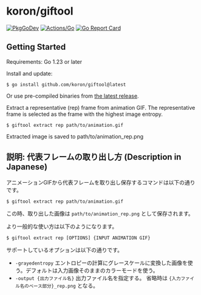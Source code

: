 # koron/giftool

[![PkgGoDev](https://pkg.go.dev/badge/github.com/koron/giftool)](https://pkg.go.dev/github.com/koron/giftool)
[![Actions/Go](https://github.com/koron/giftool/workflows/Go/badge.svg)](https://github.com/koron/giftool/actions?query=workflow%3AGo)
[![Go Report Card](https://goreportcard.com/badge/github.com/koron/giftool)](https://goreportcard.com/report/github.com/koron/giftool)

## Getting Started

Requirements: Go 1.23 or later

Install and update:

```console
$ go install github.com/koron/giftool@latest
```

Or use pre-compiled binaries from [the latest release](https://github.com/koron/giftool/releases/latest).

Extract a representative (rep) frame from animation GIF.
The representative frame is selected as the frame with the highest image entropy.

```console
$ giftool extract rep path/to/animation.gif
```

Extracted image is saved to path/to/animation\_rep.png

## 説明: 代表フレームの取り出し方 (Description in Japanese)

アニメーションGIFから代表フレームを取り出し保存するコマンドは以下の通りです。

```console
$ giftool extract rep path/to/animation.gif
```

この時、取り出した画像は `path/to/animation_rep.png` として保存されます。

より一般的な使い方は以下のようになります。

```console
$ giftool extract rep [OPTIONS] {INPUT ANIMATION GIF}
```

サポートしているオプションは以下の通りです。

* `-grayedentropy` エントロピーの計算にグレースケールに変換した画像を使う。デフォルトは入力画像そのままのカラーモードを使う。
* `-output {出力ファイル名}` 出力ファイル名を指定する。
    省略時は `{入力ファイル名のベース部分}_rep.png` となる。
